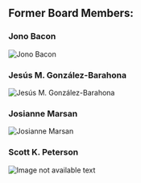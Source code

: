 

## Former Board Members:



### Jono Bacon

![Jono Bacon](https://chaoss.github.io/website/About/images/jono.jpg)


### Jesús M. González-Barahona

![Jesús M. González-Barahona](https://chaoss.github.io/website/About/images/jesus.jpg)


### Josianne Marsan

![Josianne Marsan](https://chaoss.github.io/website/About/images/josianne.jpg)


### Scott K. Peterson

![Image not available text]()
